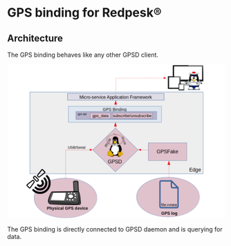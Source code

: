 # GPS binding for Redpesk®

## Architecture

The GPS binding behaves like any other GPSD client.

![Architecture scheme](./img/architecture.png)

The GPS binding is directly connected to GPSD daemon and is querying for data.
